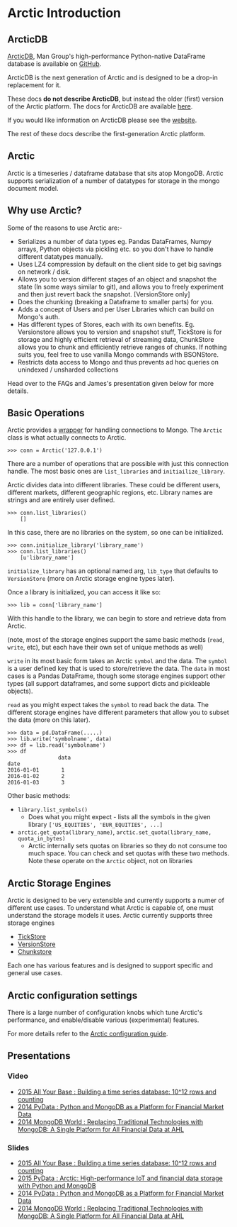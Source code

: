 # Arctic Introduction

## ArcticDB

[ArcticDB](https://arcticdb.io/), Man Group's high-performance Python-native
DataFrame database is available on [GitHub](https://github.com/man-group/arcticdb).

ArcticDB is the next generation of Arctic and is designed to be a drop-in replacement for it.

These docs **do not describe ArcticDB**, but instead the older (first) version of the Arctic platform.
The docs for ArcticDB are available [here](https://docs.arcticdb.io/latest/).

If you would like information on ArcticDB please see the [website](https://arcticdb.io/).

The rest of these docs describe the first-generation Arctic platform.

## Arctic

Arctic is a timeseries / dataframe database that sits atop MongoDB. Arctic supports serialization of a number of datatypes for storage in the mongo document model.

## Why use Arctic? 

Some of the reasons to use Arctic are:-

* Serializes a number of data types eg. Pandas DataFrames, Numpy arrays, Python objects via pickling etc. so you don't have to handle different datatypes manually. 
* Uses LZ4 compression by default on the client side to get big savings on network / disk.  
* Allows you to version different stages of an object and snapshot the state (In some ways similar to git), and allows you to freely experiment and then just revert back the snapshot. [VersionStore only] 
* Does the chunking (breaking a Dataframe to smaller parts) for you. 
* Adds a concept of Users and per User Libraries which can build on Mongo's auth. 
* Has different types of Stores, each with its own benefits. Eg. Versionstore allows you to version and snapshot stuff, TickStore is for storage and highly efficient retrieval of streaming data, ChunkStore allows you to chunk and efficiently retrieve ranges of chunks. If nothing suits you, feel free to use vanilla Mongo commands with BSONStore.
* Restricts data access to Mongo and thus prevents ad hoc queries on unindexed / unsharded collections

Head over to the FAQs and James's presentation given below for more details. 

## Basic Operations

Arctic provides a [wrapper](../arctic/arctic.py) for handling connections to Mongo. The `Arctic` class is what actually connects to Arctic.

```
>>> conn = Arctic('127.0.0.1')
```

There are a number of operations that are possible with just this connection handle. The most basic ones are `list_libraries` and `initiailize_library`.

Arctic divides data into different libraries. These could be different users, different markets, different geographic regions, etc. Library names are strings and are entirely user defined.

```
>>> conn.list_libraries()
    []
```

In this case, there are no libraries on the system, so one can be initialized.

```
>>> conn.initialize_library('library_name')
>>> conn.list_libraries()
    [u'library_name']
```

`initialize_library` has an optional named arg, `lib_type` that defaults to `VersionStore` (more on Arctic storage engine types later).

Once a library is initialized, you can access it like so:

```
>>> lib = conn['library_name']
```

With this handle to the library, we can begin to store and retrieve data from Arctic.

(note, most of the storage engines support the same basic methods (`read`, `write`, etc), but each have their own set of unique methods as well)

`write` in its most basic form takes an Arctic `symbol` and the data. The `symbol` is a user defined key that is used to store/retrieve the data. The `data` in most cases is a Pandas DataFrame, though some storage engines support other types (all support dataframes, and some support dicts and pickleable objects).

`read` as you might expect takes the `symbol` to read back the data. The different storage engines have different parameters that allow you to subset the data (more on this later).

```
>>> data = pd.DataFrame(.....)
>>> lib.write('symbolname', data)
>>> df = lib.read('symbolname')
>>> df
                data
date
2016-01-01       1
2016-01-02       2
2016-01-03       3
```


Other basic methods:

* `library.list_symbols()`
    - Does what you might expect - lists all the symbols in the given library
```['US_EQUITIES', 'EUR_EQUITIES', ...]```
* `arctic.get_quota(library_name)`, `arctic.set_quota(library_name, quota_in_bytes)`
   - Arctic internally sets quotas on libraries so they do not consume too much space.    You can check and set quotas with these two methods. Note these operate on the       `Arctic` object, not on libraries


## Arctic Storage Engines

Arctic is designed to be very extensible and currently supports a numer of different use cases. To understand what Arctic is capable of, one must understand the storage models it uses. Arctic currently supports three storage engines

* [TickStore](tickstore.md)
* [VersionStore](versionstore.md)
* [Chunkstore](chunkstore.md)

Each one has various features and is designed to support specific and general use cases.


## Arctic configuration settings

There is a large number of configuration knobs which tune Arctic's performance, and enable/disable various (experimental) features.

For more details refer to the [Arctic configuration guide](configuration.md).

## Presentations

### Video

- [2015 All Your Base : Building a time series database: 10^12 rows and counting](https://vimeo.com/album/3660528/video/145842301)
- [2014 PyData : Python and MongoDB as a Platform for Financial Market Data](https://www.youtube.com/watch?v=FVyIxdxsyok)
- [2014 MongoDB World : Replacing Traditional Technologies with MongoDB: A Single Platform for All Financial Data at AHL](https://www.mongodb.com/presentations/replacing-traditional-technologies-mongodb-single-platform-all-financial-data-ahl)

### Slides

- [2015 All Your Base : Building a time series database: 10^12 rows and counting](http://www.slideshare.net/JamesBlackburn1/building-a-time-series-database?ref=http://lanyrd.com/2015/all-your-base/sdrydc/)
- [2015 PyData : Arctic: High-performance IoT and financial data storage with Python and MongoDB](http://www.slideshare.net/JamesBlackburn1/2015-pydata-highperformance-iot-and-financial-data-storage-with-python-and-mongodb)
- [2014 PyData : Python and MongoDB as a Platform for Financial Market Data](http://www.slideshare.net/JamesBlackburn1/mongodb-and-python-as-a-market-data-platform)
- [2014 MongoDB World : Replacing Traditional Technologies with MongoDB: A Single Platform for All Financial Data at AHL](http://www.slideshare.net/mongodb/replacing-traditional-technologies-with-mongodb-a-single-platform-for-all-financial-data-at-ahl?ref=https://www.mongodb.com/presentations/replacing-traditional-technologies-mongodb-single-platform-all-financial-data-ahl)
